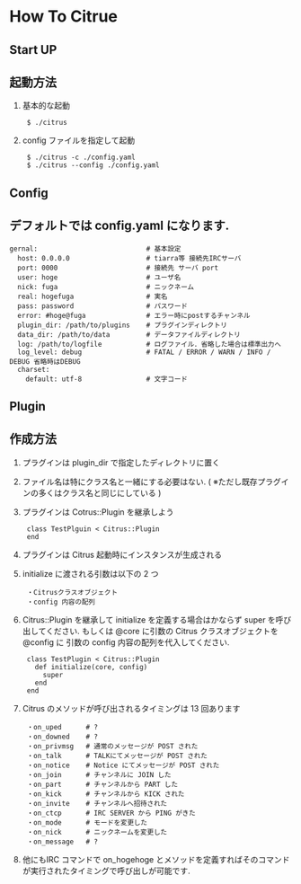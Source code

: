 How To Citrue
======================

Start UP
---------
## 起動方法

1. 基本的な起動

        $ ./citrus

2. config ファイルを指定して起動

        $ ./citrus -c ./config.yaml
        $ ./citrus --config ./config.yaml


Config
---------
## デフォルトでは config.yaml になります.


    gernal:                           # 基本設定
      host: 0.0.0.0                   # tiarra等 接続先IRCサーバ
      port: 0000                      # 接続先 サーバ port
      user: hoge                      # ユーザ名
      nick: fuga                      # ニックネーム
      real: hogefuga                  # 実名
      pass: password                  # パスワード
      error: #hoge@fuga               # エラー時にpostするチャンネル
      plugin_dir: /path/to/plugins    # プラグインディレクトリ
      data_dir: /path/to/data         # データファイルディレクトリ
      log: /path/to/logfile           # ログファイル．省略した場合は標準出力へ
      log_level: debug                # FATAL / ERROR / WARN / INFO / DEBUG 省略時はDEBUG
      charset:
        default: utf-8                # 文字コード


Plugin
---------
## 作成方法

1. プラグインは plugin_dir で指定したディレクトリに置く
2. ファイル名は特にクラス名と一緒にする必要はない. ( ※ただし既存プラグインの多くはクラス名と同じにしている )
3. プラグインは Cotrus::Plugin を継承しよう

        class TestPlguin < Citrus::Plugin
        end

4. プラグインは Citrus 起動時にインスタンスが生成される
5. initialize に渡される引数は以下の 2 つ
   
        ・Citrusクラスオブジェクト
        ・config 内容の配列

6. Citrus::Plugin を継承して initialize を定義する場合はかならず super を呼び出してください.
   もしくは @core に引数の Citrus クラスオブジェクトを @config に 引数の config 内容の配列を代入してください.

        class TestPlugin < Citrus::Plugin
          def initialize(core, config)
            super
          end
        end

7. Citrus のメソッドが呼び出されるタイミングは 13 回あります
    
        ・on_uped      # ?
        ・on_downed    # ?
        ・on_privmsg   # 通常のメッセージが POST された
        ・on_talk      # TALKにてメッセージが POST された
        ・on_notice    # Notice にてメッセージが POST された
        ・on_join      # チャンネルに JOIN した
        ・on_part      # チャンネルから PART した
        ・on_kick      # チャンネルから KICK された
        ・on_invite    # チャンネルへ招待された
        ・on_ctcp      # IRC SERVER から PING がきた
        ・on_mode      # モードを変更した
        ・on_nick      # ニックネームを変更した
        ・on_message   # ?

8. 他にもIRC コマンドで on_hogehoge とメソッドを定義すればそのコマンドが実行されたタイミングで呼び出しが可能です.
